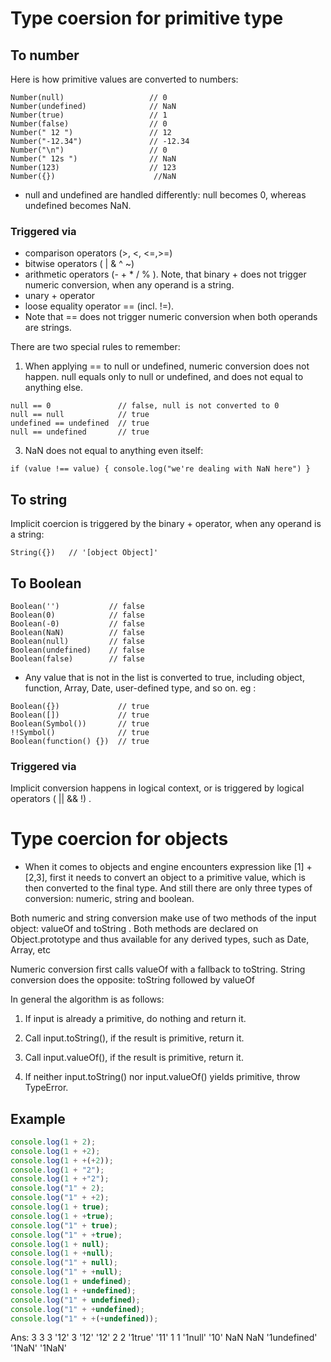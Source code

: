 
# Type coersion for primitive type

## To number

Here is how primitive values are converted to numbers:

```
Number(null)                   // 0
Number(undefined)              // NaN
Number(true)                   // 1
Number(false)                  // 0
Number(" 12 ")                 // 12
Number("-12.34")               // -12.34
Number("\n")                   // 0
Number(" 12s ")                // NaN
Number(123)                    // 123
Number({})                      //NaN
```

- null and undefined are handled differently: null becomes 0, whereas undefined becomes NaN.

### Triggered via

- comparison operators (>, <, <=,>=)
- bitwise operators ( | & ^ ~)
- arithmetic operators (- + \* / % ). Note, that binary + does not trigger numeric conversion, when any operand is a string.
- unary + operator
- loose equality operator == (incl. !=).
- Note that == does not trigger numeric conversion when both operands are strings.

There are two special rules to remember:

1. When applying == to null or undefined, numeric conversion does not happen. null equals only to null or undefined, and does not equal to anything else.

```
null == 0               // false, null is not converted to 0
null == null            // true
undefined == undefined  // true
null == undefined       // true
```

3. NaN does not equal to anything even itself:

```
if (value !== value) { console.log("we're dealing with NaN here") }
```

## To string

Implicit coercion is triggered by the binary + operator, when any operand is a string:

```
String({})   // '[object Object]'
```

## To Boolean

```
Boolean('')           // false
Boolean(0)            // false
Boolean(-0)           // false
Boolean(NaN)          // false
Boolean(null)         // false
Boolean(undefined)    // false
Boolean(false)        // false
```

- Any value that is not in the list is converted to true, including object, function, Array, Date, user-defined type, and so on.
  eg :

```
Boolean({})             // true
Boolean([])             // true
Boolean(Symbol())       // true
!!Symbol()              // true
Boolean(function() {})  // true
```

### Triggered via

Implicit conversion happens in logical context, or is triggered by logical operators ( || && !) .

# Type coercion for objects

- When it comes to objects and engine encounters expression like [1] + [2,3], first it needs to convert an object to a primitive value, which is then converted to the final type. And still there are only three types of conversion: numeric, string and boolean.

Both numeric and string conversion make use of two methods of the input object: valueOf and toString . Both methods are declared on Object.prototype and thus available for any derived types, such as Date, Array, etc

Numeric conversion first calls valueOf with a fallback to toString.
String conversion does the opposite: toString followed by valueOf

In general the algorithm is as follows:

1. If input is already a primitive, do nothing and return it.

2. Call input.toString(), if the result is primitive, return it.

3. Call input.valueOf(), if the result is primitive, return it.

4. If neither input.toString() nor input.valueOf() yields primitive, throw TypeError.

## Example

```js
console.log(1 + 2);
console.log(1 + +2);
console.log(1 + +(+2));
console.log(1 + "2");
console.log(1 + +"2");
console.log("1" + 2);
console.log("1" + +2);
console.log(1 + true);
console.log(1 + +true);
console.log("1" + true);
console.log("1" + +true);
console.log(1 + null);
console.log(1 + +null);
console.log("1" + null);
console.log("1" + +null);
console.log(1 + undefined);
console.log(1 + +undefined);
console.log("1" + undefined);
console.log("1" + +undefined);
console.log("1" + +(+undefined));
```

Ans:
3
3
3
'12'
3
'12'
'12'
2
2
'1true'
'11'
1
1
'1null'
'10'
NaN
NaN
'1undefined'
'1NaN'
'1NaN'
